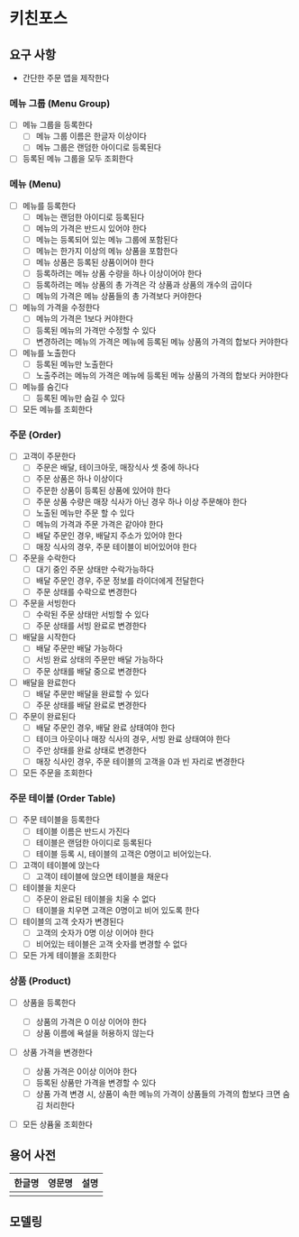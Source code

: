 # 키친포스

## 요구 사항
- 간단한 주문 앱을 제작한다

### 메뉴 그룹 (Menu Group)
- [ ] 메뉴 그룹을 등록한다
    - [ ] 메뉴 그룹 이름은 한글자 이상이다
    - [ ] 메뉴 그룹은 랜덤한 아이디로 등록된다
- [ ] 등록된 메뉴 그룹을 모두 조회한다

### 메뉴 (Menu)
- [ ] 메뉴를 등록한다
    - [ ] 메뉴는 랜덤한 아이디로 등록된다
    - [ ] 메뉴의 가격은 반드시 있어야 한다
    - [ ] 메뉴는 등록되어 있는 메뉴 그룹에 포함된다
    - [ ] 메뉴는 한가지 이상의 메뉴 상품을 포함한다
    - [ ] 메뉴 상품은 등록된 상품이어야 한다 
    - [ ] 등록하려는 메뉴 상품 수량을 하나 이상이어야 한다
    - [ ] 등록하려는 메뉴 상품의 총 가격은 각 상품과 상품의 개수의 곱이다 
    - [ ] 메뉴의 가격은 메뉴 상품들의 총 가격보다 커야한다
- [ ] 메뉴의 가격을 수정한다
    - [ ] 메뉴의 가격은 1보다 커야한다
    - [ ] 등록된 메뉴의 가격만 수정할 수 있다
    - [ ] 변경하려는 메뉴의 가격은 메뉴에 등록된 메뉴 상품의 가격의 합보다 커야한다  
- [ ] 메뉴를 노출한다
    - [ ] 등록된 메뉴만 노출한다
    - [ ] 노출주려는 메뉴의 가격은 메뉴에 등록된 메뉴 상품의 가격의 합보다 커야한다
- [ ] 메뉴를 숨긴다
    - [ ] 등록된 메뉴만 숨길 수 있다
- [ ] 모든 메뉴를 조회한다

### 주문 (Order)
- [ ] 고객이 주문한다
    - [ ] 주문은 배달, 테이크아웃, 매장식사 셋 중에 하나다
    - [ ] 주문 상품은 하나 이상이다
    - [ ] 주문한 상품이 등록된 상품에 있어야 한다
    - [ ] 주문 상품 수량은 매장 식사가 아닌 경우 하나 이상 주문해야 한다
    - [ ] 노출된 메뉴만 주문 할 수 있다
    - [ ] 메뉴의 가격과 주문 가격은 같아야 한다
    - [ ] 배달 주문인 경우, 배달지 주소가 있어야 한다
    - [ ] 매장 식사의 경우, 주문 테이블이 비어있어야 한다
- [ ] 주문을 수락한다
    - [ ] 대기 중인 주문 상태만 수락가능하다
    - [ ] 배달 주문인 경우, 주문 정보를 라이더에게 전달한다
    - [ ] 주문 상태를 수락으로 변경한다
- [ ] 주문을 서빙한다
    - [ ] 수락된 주문 상태만 서빙할 수 있다
    - [ ] 주문 상태를 서빙 완료로 변경한다
- [ ] 배달을 시작한다
    - [ ] 배달 주문만 배달 가능하다
    - [ ] 서빙 완료 상태의 주문만 배달 가능하다
    - [ ] 주문 상태를 배달 중으로 변경한다
- [ ] 배달을 완료한다
    - [ ] 배달 주문만 배달을 완료할 수 있다
    - [ ] 주문 상태를 배달 완료로 변경한다
- [ ] 주문이 완료된다
    - [ ] 배달 주문인 경우, 배달 완료 상태여야 한다
    - [ ] 테이크 아웃이나 매장 식사의 경우, 서빙 완료 상태여야 한다
    - [ ] 주만 상태를 완료 상태로 변경한다
    - [ ] 매장 식사인 경우, 주문 테이블의 고객을 0과 빈 자리로 변경한다
- [ ] 모든 주문을 조회한다

### 주문 테이블 (Order Table)
- [ ] 주문 테이블을 등록한다
    - [ ] 테이블 이름은 반드시 가진다
    - [ ] 테이블은 랜덤한 아이디로 등록된다
    - [ ] 테이블 등록 시, 테이블의 고객은 0명이고 비어있는다.
- [ ] 고객이 테이블에 앉는다
    - [ ] 고객이 테이블에 앉으면 테이블을 채운다
- [ ] 테이블을 치운다
    - [ ] 주문이 완료된 테이블을 치울 수 없다
    - [ ] 테이블을 치우면 고객은 0명이고 비어 있도록 한다
- [ ] 테이블의 고객 숫자가 변경된다 
    - [ ] 고객의 숫자가 0명 이상 이어야 한다
    - [ ] 비어있는 테이블은 고객 숫자를 변경할 수 없다
- [ ] 모든 가게 테이블을 조회한다

### 상품 (Product)
- [ ] 상품을 등록한다
    - [ ] 상품의 가격은 0 이상 이어야 한다
    - [ ] 상품 이름에 욕설을 허용하지 않는다  
- [ ] 상품 가격을 변경한다
    - [ ] 상품 가격은 0이상 이어야 한다
    - [ ] 등록된 상품만 가격을 변경할 수 있다
    - [ ] 상품 가격 변경 시, 상품이 속한 메뉴의 가격이 상품들의 가격의 합보다 크면 숨김 처리한다
- [ ] 모든 상퓸울 조회한다


## 용어 사전

| 한글명 | 영문명 | 설명 |
| --- | --- | --- |
|  |  |  |

## 모델링
